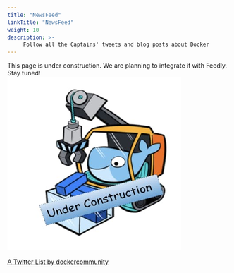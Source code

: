 ```yaml
---
title: "NewsFeed"
linkTitle: "NewsFeed"
weight: 10
description: >-
     Follow all the Captains' tweets and blog posts about Docker
---
```



This page is under construction. We are planning to integrate it with Feedly. Stay tuned!<br>
![My Image](under-construction.png)

<a class="twitter-timeline" href="https://twitter.com/dockercommunity/lists/dockercaptains-55156?ref_src=twsrc%5Etfw">A Twitter List by dockercommunity</a> <script async src="https://platform.twitter.com/widgets.js" charset="utf-8"></script>








